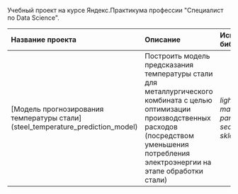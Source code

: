 Учебный проект на курсе Яндекс.Практикума профессии "Специалист по Data Science".

| Название проекта | Описание | Используемые библиотеки | 
| :---------------------- | :---------------------- | :---------------------- |
| [Модель прогнозирования температуры стали] (steel_temperature_prediction_model) | Построить модель предсказания температуры стали для металлургического комбината с целью оптимизации производственных расходов (посредством уменьшения потребления электроэнергии на этапе обработки стали) | *lightgbm, matplotlib, pandas, seaborn, sklearn* |
